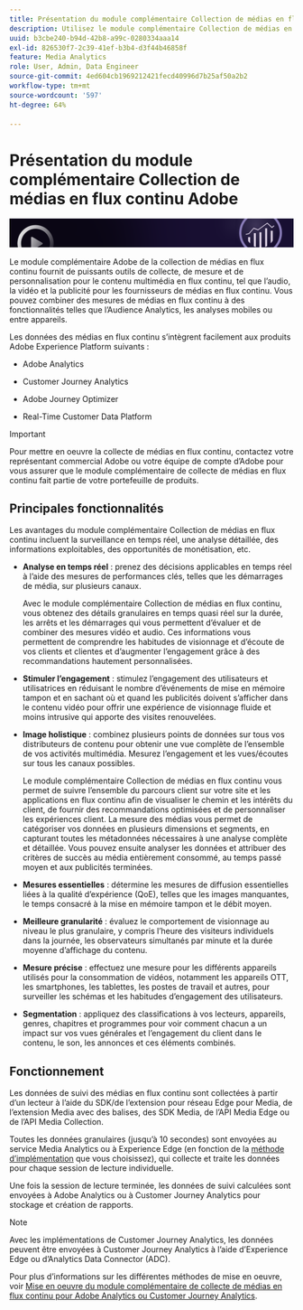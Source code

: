 ```yaml
---
title: Présentation du module complémentaire Collection de médias en flux continu Adobe
description: Utilisez le module complémentaire Collection de médias en flux continu pour obtenir de puissantes informations sur le contenu, l’audio et les publicités.
uuid: b3cbe240-b94d-42b8-a99c-0280334aaa14
exl-id: 826530f7-2c39-41ef-b3b4-d3f44b46858f
feature: Media Analytics
role: User, Admin, Data Engineer
source-git-commit: 4ed604cb1969212421fecd40996d7b25af50a2b2
workflow-type: tm+mt
source-wordcount: '597'
ht-degree: 64%

---
```


# Présentation du module complémentaire Collection de médias en flux continu Adobe

![Bannière](./assets/media_analytics_banner.png)

Le module complémentaire Adobe de la collection de médias en flux continu fournit de puissants outils de collecte, de mesure et de personnalisation pour le contenu multimédia en flux continu, tel que l’audio, la vidéo et la publicité pour les fournisseurs de médias en flux continu. Vous pouvez combiner des mesures de médias en flux continu à des fonctionnalités telles que l’Audience Analytics, les analyses mobiles ou entre appareils.

Les données des médias en flux continu s’intègrent facilement aux produits Adobe Experience Platform suivants :

* Adobe Analytics

* Customer Journey Analytics

* Adobe Journey Optimizer

* Real-Time Customer Data Platform

>[!IMPORTANT]
>
>Pour mettre en oeuvre la collecte de médias en flux continu, contactez votre représentant commercial Adobe ou votre équipe de compte d’Adobe pour vous assurer que le module complémentaire de collecte de médias en flux continu fait partie de votre portefeuille de produits.

## Principales fonctionnalités

Les avantages du module complémentaire Collection de médias en flux continu incluent la surveillance en temps réel, une analyse détaillée, des informations exploitables, des opportunités de monétisation, etc.

* **Analyse en temps réel** : prenez des décisions applicables en temps réel à l’aide des mesures de performances clés, telles que les démarrages de média, sur plusieurs canaux.

  Avec le module complémentaire Collection de médias en flux continu, vous obtenez des détails granulaires en temps quasi réel sur la durée, les arrêts et les démarrages qui vous permettent d’évaluer et de combiner des mesures vidéo et audio. Ces informations vous permettent de comprendre les habitudes de visionnage et d’écoute de vos clients et clientes et d’augmenter l’engagement grâce à des recommandations hautement personnalisées.

* **Stimuler l’engagement** : stimulez l’engagement des utilisateurs et utilisatrices en réduisant le nombre d’événements de mise en mémoire tampon et en sachant où et quand les publicités doivent s’afficher dans le contenu vidéo pour offrir une expérience de visionnage fluide et moins intrusive qui apporte des visites renouvelées.

* **Image holistique** : combinez plusieurs points de données sur tous vos distributeurs de contenu pour obtenir une vue complète de l’ensemble de vos activités multimédia. Mesurez l’engagement et les vues/écoutes sur tous les canaux possibles.

  Le module complémentaire Collection de médias en flux continu vous permet de suivre l’ensemble du parcours client sur votre site et les applications en flux continu afin de visualiser le chemin et les intérêts du client, de fournir des recommandations optimisées et de personnaliser les expériences client.  La mesure des médias vous permet de catégoriser vos données en plusieurs dimensions et segments, en capturant toutes les métadonnées nécessaires à une analyse complète et détaillée. Vous pouvez ensuite analyser les données et attribuer des critères de succès au média entièrement consommé, au temps passé moyen et aux publicités terminées.

* **Mesures essentielles** : détermine les mesures de diffusion essentielles liées à la qualité d’expérience (QoE), telles que les images manquantes, le temps consacré à la mise en mémoire tampon et le débit moyen.

* **Meilleure granularité** : évaluez le comportement de visionnage au niveau le plus granulaire, y compris l’heure des visiteurs individuels dans la journée, les observateurs simultanés par minute et la durée moyenne d’affichage du contenu.

* **Mesure précise** : effectuez une mesure pour les différents appareils utilisés pour la consommation de vidéos, notamment les appareils OTT, les smartphones, les tablettes, les postes de travail et autres, pour surveiller les schémas et les habitudes d’engagement des utilisateurs.

* **Segmentation** : appliquez des classifications à vos lecteurs, appareils, genres, chapitres et programmes pour voir comment chacun a un impact sur vos vues générales et l’engagement du client dans le contenu, le son, les annonces et ces éléments combinés.


## Fonctionnement

Les données de suivi des médias en flux continu sont collectées à partir d’un lecteur à l’aide du SDK/de l’extension pour réseau Edge pour Media, de l’extension Media avec des balises, des SDK Media, de l’API Media Edge ou de l’API Media Collection.

Toutes les données granulaires (jusqu’à 10 secondes) sont envoyées au service Media Analytics ou à Experience Edge (en fonction de la [méthode d’implémentation](/help/implementation/overview.md) que vous choisissez), qui collecte et traite les données pour chaque session de lecture individuelle.

Une fois la session de lecture terminée, les données de suivi calculées sont envoyées à Adobe Analytics ou à Customer Journey Analytics pour stockage et création de rapports.

>[!NOTE]
>
>Avec les implémentations de Customer Journey Analytics, les données peuvent être envoyées à Customer Journey Analytics à l’aide d’Experience Edge ou d’Analytics Data Connector (ADC).


Pour plus d’informations sur les différentes méthodes de mise en oeuvre, voir [Mise en oeuvre du module complémentaire de collecte de médias en flux continu pour Adobe Analytics ou Customer Journey Analytics](/help/implementation/overview.md).

